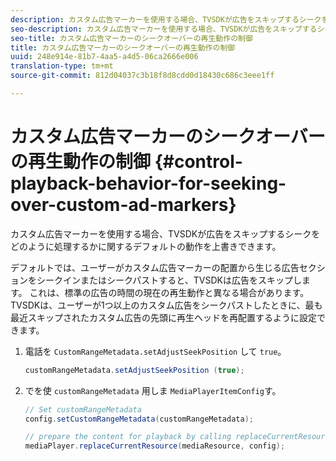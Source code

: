 ```yaml
---
description: カスタム広告マーカーを使用する場合、TVSDKが広告をスキップするシークをどのように処理するかに関するデフォルトの動作を上書きできます。
seo-description: カスタム広告マーカーを使用する場合、TVSDKが広告をスキップするシークをどのように処理するかに関するデフォルトの動作を上書きできます。
seo-title: カスタム広告マーカーのシークオーバーの再生動作の制御
title: カスタム広告マーカーのシークオーバーの再生動作の制御
uuid: 248e914e-81b7-4aa5-a4d5-06ca2666e006
translation-type: tm+mt
source-git-commit: 812d04037c3b18f8d8cdd0d18430c686c3eee1ff

---
```



# カスタム広告マーカーのシークオーバーの再生動作の制御 {#control-playback-behavior-for-seeking-over-custom-ad-markers}

カスタム広告マーカーを使用する場合、TVSDKが広告をスキップするシークをどのように処理するかに関するデフォルトの動作を上書きできます。

デフォルトでは、ユーザーがカスタム広告マーカーの配置から生じる広告セクションをシークインまたはシークパストすると、TVSDKは広告をスキップします。 これは、標準の広告の時間の現在の再生動作と異なる場合があります。 TVSDKは、ユーザーが1つ以上のカスタム広告をシークパストしたときに、最も最近スキップされたカスタム広告の先頭に再生ヘッドを再配置するように設定できます。

1. 電話を `CustomRangeMetadata.setAdjustSeekPosition` して `true`。

   ```java
   customRangeMetadata.setAdjustSeekPosition (true);
   ```

1. でを使 `customRangeMetadata` 用しま `MediaPlayerItemConfig`す。

   ```java
   // Set customRangeMetadata 
   config.setCustomRangeMetadata(customRangeMetadata); 
   
   // prepare the content for playback by calling replaceCurrentResource 
   mediaPlayer.replaceCurrentResource(mediaResource, config); 
   ```

